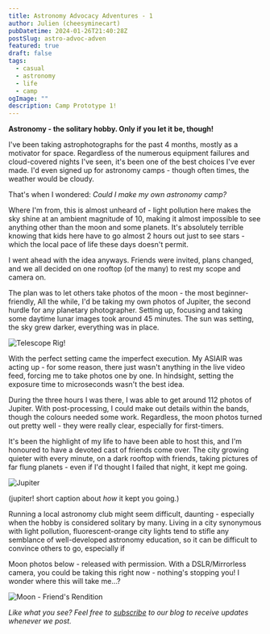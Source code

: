 ```yaml
---
title: Astronomy Advocacy Adventures - 1
author: Julien (cheesyminecart)
pubDatetime: 2024-01-26T21:40:28Z
postSlug: astro-advoc-adven
featured: true
draft: false
tags:
  - casual
  - astronomy
  - life
  - camp
ogImage: ""
description: Camp Prototype 1!
---
```


**Astronomy - the solitary hobby. Only if you let it be, though!**

I've been taking astrophotographs for the past 4 months, mostly as a motivator for space. Regardless of the numerous equipment failures and cloud-covered nights I've seen, it's been one of the best choices I've ever made. I'd even signed up for astronomy camps - though often times, the weather would be cloudy.

That's when I wondered: _Could I make my own astronomy camp?_

Where I'm from, this is almost unheard of - light pollution here makes the sky shine at an ambient magnitude of 10, making it almost impossible to see anything other than the moon and some planets. It's absolutely terrible knowing that kids here have to go almost 2 hours out just to see stars - which the local pace of life these days doesn't permit.

I went ahead with the idea anyways. Friends were invited, plans changed, and we all decided on one rooftop (of the many) to rest my scope and camera on.

The plan was to let others take photos of the moon - the most beginner-friendly, All the while, I'd be taking my own photos of Jupiter, the second hurdle for any planetary photographer. Setting up, focusing and taking some daytime lunar images took around 45 minutes. The sun was setting, the sky grew darker, everything was in place.

![Telescope Rig!](/blog-images/telescope%20rig%20baseline%20image.jpeg)

With the perfect setting came the imperfect execution. My ASIAIR was acting up - for some reason, there just wasn't anything in the live video feed, forcing me to take photos one by one. In hindsight, setting the exposure time to microseconds wasn't the best idea.

During the three hours I was there, I was able to get around 112 photos of Jupiter. With post-processing, I could make out details within the bands, though the colours needed some work. Regardless, the moon photos turned out pretty well - they were really clear, especially for first-timers.

It's been the highlight of my life to have been able to host this, and I'm honoured to have a devoted cast of friends come over. The city growing quieter with every minute, on a dark rooftop with friends, taking pictures of far flung planets - even if I'd thought I failed that night, it kept me going.

![Jupiter](/blog-images/Light_Jupiter_1.png)

(jupiter! short caption about _how_ it kept you going.)

Running a local astronomy club might seem difficult, daunting - especially when the hobby is considered solitary by many. Living in a city synonymous with light pollution, fluorescent-orange city lights tend to stifle any semblance of well-developed astronomy education, so it can be difficult to convince others to go, especially if

Moon photos below - released with permission. With a DSLR/Mirrorless camera, you could be taking this right now - nothing's stopping you! I wonder where this will take me...?

![Moon - Friend's Rendition](/blog-images/moon.JPG)

_Like what you see? Feel free to [subscribe](https://thespacer-blog.netlify.app/subscribe/) to our blog to receive updates whenever we post._
